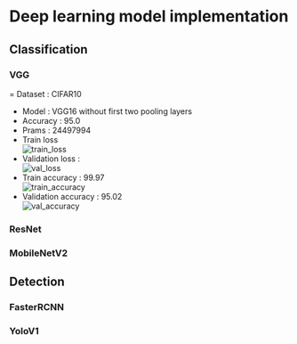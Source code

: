 # Deep learning model implementation

## Classification
### VGG
= Dataset : CIFAR10
- Model : VGG16 without first two pooling layers
- Accuracy : 95.0
- Prams : 24497994
- Train loss <br>
![train_loss](https://github.com/99kenny/deeplearning-models/assets/57697721/5453d8be-1bf0-459e-86a2-f3c5d6008dab)
- Validation loss : <br>
![val_loss](https://github.com/99kenny/deeplearning-models/assets/57697721/0960a2f4-1049-40b0-958c-ea7a1e81b471)
- Train accuracy : 99.97<br>
![train_accuracy](https://github.com/99kenny/deeplearning-models/assets/57697721/a6dc28bd-cda0-48e8-9608-c87f449c81b4)
- Validation accuracy : 95.02<br> 
![val_accuracy](https://github.com/99kenny/deeplearning-models/assets/57697721/86d29f59-c35b-47ba-9204-c3dfba83f327)

### ResNet
### MobileNetV2

## Detection
### FasterRCNN
### YoloV1
